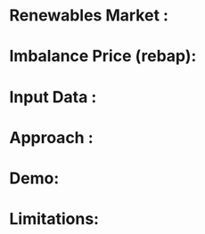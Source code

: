 # Renewables Market :


# Imbalance Price (rebap):


# Input Data : 



# Approach : 


# Demo: 


# Limitations: 

